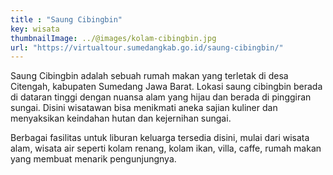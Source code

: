 ```yaml
---
title : "Saung Cibingbin"
key: wisata
thumbnailImage: ../@images/kolam-cibingbin.jpg
url: "https://virtualtour.sumedangkab.go.id/saung-cibingbin/"
---
```

Saung Cibingbin adalah sebuah rumah makan yang terletak di desa Citengah, kabupaten Sumedang Jawa Barat. Lokasi saung cibingbin berada di dataran tinggi dengan nuansa alam yang hijau dan berada di pinggiran sungai. Disini wisatawan bisa menikmati aneka sajian kuliner dan menyaksikan keindahan hutan dan kejernihan sungai.

Berbagai fasilitas untuk liburan keluarga tersedia disini, mulai dari wisata alam, wisata air seperti kolam renang, kolam ikan, villa, caffe, rumah makan yang membuat menarik pengunjungnya.
